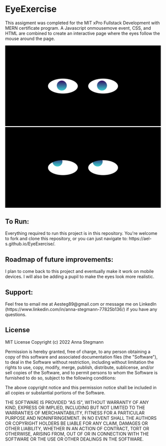 # EyeExercise
This assigment was completed for the MIT xPro Fullstack Development with MERN certificate program. A Javascript onmousemove event, CSS, and HTML are combined to create an interactive page where the eyes follow the mouse around the page. 

<img src="Eyes1.png" alt="Photo of Eyes project background" title="Eyes Background">
<img src="Eyes2.png" alt="Photo of Eyes project - looking up and left" title="Eyes">

<h2>To Run:</h2>
Everything required to run this project is in this repository. You're welcome to fork and clone this repository, or you can just navigate to: https://ael-s.github.io/EyeExercise/.

<h2>Roadmap of future improvements:</h2>
I plan to come back to this project and eventually make it work on mobile devices. I will also be adding a pupil to make the eyes look more realistic.  

<h2>Support:</h2>
Feel free to email me at Aesteg89@gmail.com or message me on LinkedIn (https://www.linkedin.com/in/anna-stegmann-77825b136/) if you have any questions. 

<h2>License</h2>
MIT License
Copyright (c) 2022 Anna Stegmann

Permission is hereby granted, free of charge, to any person obtaining a copy of this software and associated documentation files (the "Software"), to deal in the Software without restriction, including without limitation the rights to use, copy, modify, merge, publish, distribute, sublicense, and/or sell copies of the Software, and to permit persons to whom the Software is furnished to do so, subject to the following conditions:

The above copyright notice and this permission notice shall be included in all copies or substantial portions of the Software.

THE SOFTWARE IS PROVIDED "AS IS", WITHOUT WARRANTY OF ANY KIND, EXPRESS OR IMPLIED, INCLUDING BUT NOT LIMITED TO THE WARRANTIES OF MERCHANTABILITY, FITNESS FOR A PARTICULAR PURPOSE AND NONINFRINGEMENT. IN NO EVENT SHALL THE AUTHORS OR COPYRIGHT HOLDERS BE LIABLE FOR ANY CLAIM, DAMAGES OR OTHER LIABILITY, WHETHER IN AN ACTION OF CONTRACT, TORT OR OTHERWISE, ARISING FROM, OUT OF OR IN CONNECTION WITH THE SOFTWARE OR THE USE OR OTHER DEALINGS IN THE SOFTWARE.
